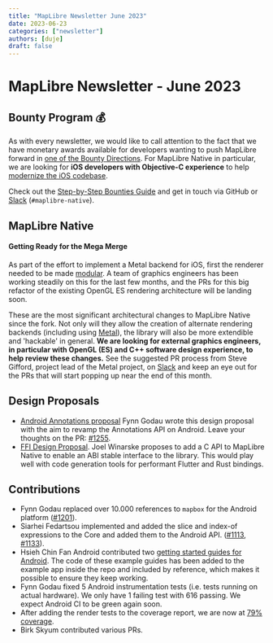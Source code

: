 ```yaml
---
title: "MapLibre Newsletter June 2023"
date: 2023-06-23
categories: ["newsletter"]
authors: [duje]
draft: false
---
```


# MapLibre Newsletter - June 2023

## Bounty Program 💰

As with every newsletter, we would like to call attention to the fact that we have monetary awards available for developers wanting to push MapLibre forward in [one of the Bounty Directions](https://github.com/maplibre/maplibre/issues?q=is%3Aissue+is%3Aopen+label%3A%22bounty+direction%22). For MapLibre Native in particular, we are looking for **iOS developers with Objective-C experience** to help [modernize the iOS codebase](https://github.com/maplibre/maplibre-native/issues/1248).

Check out the [Step-by-Step Bounties Guide](https://maplibre.org/roadmap/step-by-step-bounties-guide/) and get in touch via GitHub or [Slack](https://slack.openstreetmap.us/) (`#maplibre-native`).

## MapLibre Native

#### Getting Ready for the Mega Merge

As part of the effort to implement a Metal backend for iOS, first the renderer needed to be made [modular](https://github.com/maplibre/maplibre-native/blob/main/design-proposals/2022-10-27-rendering-modularization.md). A team of graphics engineers has been working steadily on this for the last few months, and the PRs for this big refactor of the existing OpenGL ES rendering architecture will be landing soon.

These are the most significant architectural changes to MapLibre Native since the fork. Not only will they allow the creation of alternate rendering backends (including using [Metal](https://en.wikipedia.org/wiki/Metal_(API))), the library will also be more extendible and 'hackable' in general.  **We are looking for external graphics engineers, in particular with OpenGL (ES) and C++ software design experience, to help review these changes.** See the suggested PR process from Steve Gifford, project lead of the Metal project, on [Slack](https://osmus.slack.com/archives/C02B2CBSNBU/p1686938801960959) and keep an eye out for the PRs that will start popping up near the end of this month.

## Design Proposals

- [Android Annotations proposal](https://github.com/fynngodau/maplibre-native/blob/annotations-proposal/design-proposals/2023-06-17-android-annotations.md) Fynn Godau wrote this design proposal with the aim to revamp the Annotations API on Android. Leave your thoughts on the PR: [#1255](https://github.com/maplibre/maplibre-native/pull/1255).
- [FFI Design Proposal](https://github.com/maplibre/maplibre-native/pull/1254). Joel Winarske proposes to add a C API to MapLibre Native to enable an ABI stable interface to the library. This would play well with code generation tools for performant Flutter and Rust bindings.

## Contributions

- Fynn Godau replaced over 10.000 references to `mapbox` for the Android platform ([#1201](https://github.com/maplibre/maplibre-native/pull/1201)).
- Siarhei Fedartsou implemented and added the slice and index-of expressions to the Core and added them to the Android API. ([#1113](https://github.com/maplibre/maplibre-native/pull/1113), [#1133](https://github.com/maplibre/maplibre-native/pull/1133)).
- Hsieh Chin Fan Android contributed two [getting started guides for Android](https://maplibre.org/maplibre-native/docs/book/android/annotation-guide.html). The code of these example guides has been added to the example app inside the repo and included by reference, which makes it possible to ensure they keep working.
- Fynn Godau fixed 5 Android instrumentation tests (i.e. tests running on actual hardware). We only have 1 failing test with 616 passing. We expect Android CI to be green again soon.
- After adding the render tests to the coverage report, we are now at [79% coverage](https://app.codecov.io/github/maplibre/maplibre-native).
- Birk Skyum contributed various PRs.
